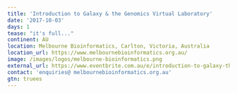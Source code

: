 ```yaml
---
title: 'Introduction to Galaxy & the Genomics Virtual Laboratory'
date: '2017-10-03'
days: 1
tease: "it's full..."
continent: AU
location: Melbourne Bioinformatics, Carlton, Victoria, Australia
location_url: https://www.melbournebioinformatics.org.au/
image: /images/logos/melbourne-bioinformatics.png
external_url: https://www.eventbrite.com.au/e/introduction-to-galaxy-the-genomics-virtual-laboratory-registration-36300240998
contact: 'enquiries@ melbournebioinformatics.org.au'
gtn: truees
---
```

